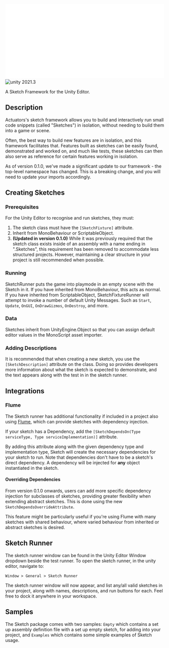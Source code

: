 <img src="Logo.png" alt="Sketch Logo">
<img src="https://img.shields.io/badge/unity-2021.3-green.svg?style=flat-square" alt="unity 2021.3">

A Sketch Framework for the Unity Editor.

## Description
Actuators's sketch framework allows you to build and interactively run small code snippets (called "Sketches") in isolation, without needing to build them into a game or scene.

Often, the best way to build new features are in isolation, and this framework facilitates that. Features built as sketches can be easily found, demonstrated and worked on, and much like tests, these sketches can then also serve as reference for certain features working in isolation.

As of version 0.1.0, we've made a significant update to our framework - the top-level namespace has changed. This is a breaking change, and you will need to update your imports accordingly.

## Creating Sketches

### Prerequisites
For the Unity Editor to recognise and run sketches, they must:
1. The sketch class must have the `[SketchFixture]` attribute.
2. Inherit from MonoBehaviour or ScriptableObject.
3. **(Updated in version 0.1.0)** While it was previously required that the sketch class exists inside of an assembly with a name ending in ".Sketches", this requirement has been removed to accommodate less structured projects. However, maintaining a clear structure in your project is still recommended when possible.

### Running

SketchRunner puts the game into playmode in an empty scene with the Sketch in it. If you have inherited from MonoBehaviour, this acts as normal. If you have inherited from ScriptableObject, SketchFixtureRunner will attempt to invoke a number of default Unity Messages. Such as `Start`, `Update`, `OnGUI`, `OnDrawGizmos`, `OnDestroy`, and more.

### Data

Sketches inherit from UnityEngine.Object so that you can assign default editor values in the MonoScript asset importer.

### Adding Descriptions
It is recommended that when creating a new sketch, you use the `[SketchDescription]` attribute on the class. Doing so provides developers more information about what the sketch is expected to demonstrate, and the text appears along with the test in in the sketch runner.

## Integrations

### Flume

The Sketch runner has additional functionality if included in a project also using [Flume](https://github.com/ActuatorDigital/Flume), which can provide sketches with dependency injection.

If your sketch has a Dependency, add the `[SketchDependsOn(Type serviceType, Type serviceImplementation)]` attribute.

By adding this attribute along with the given dependency type and implementation type, Sketch will create the necessary dependencies for your sketch to run. Note that dependencies don't have to be a sketch's direct dependency. A dependency will be injected for **any** object instantiated in the sketch.

#### Overriding Dependencies

From version 0.1.0 onwards, users can add more specific dependency injection for subclasses of sketches, providing greater flexibility when extending abstract sketches. This is done using the new `SketchDependsOverrideAttribute`.

This feature might be particularly useful if you're using Flume with many sketches with shared behaviour, where varied behaviour from inherited or abstract sketches is desired.

## Sketch Runner
The sketch runner window can be found in the Unity Editor Window dropdown beside the test runner. To open the sketch runner, in the unity editor, navigate to:
```
Window > General > Sketch Runner
```
The sketch runner window will now appear, and list any/all valid sketches in your project, along with  names, descriptions, and run buttons for each. Feel free to dock it anywhere in your workspace.

## Samples

The Sketch package comes with two samples: `Empty` which contains a set up assembly definition file with a set up empty sketch, for adding into your project, and `Examples` which contains some simple examples of Sketch usage.